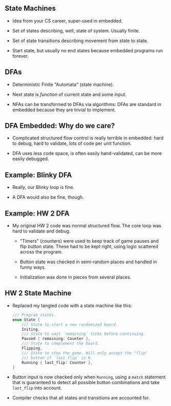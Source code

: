 ## State Machines

* Idea from your CS career, super-used in embedded.

* Set of states describing, well, state of system. Usually
  finite.

* Set of state transitions describing movement from state to
  state.
  
* Start state, but usually no end states because embedded
  programs run forever.

## DFAs

* Deterministic Finite "Automata" (state machine).

* Next state is *function* of current state and some input.

* NFAs can be transformed to DFAs via algorithms: DFAs are
  standard in embedded because they are trivial to
  implement.
  
  
## DFA Embedded: Why do we care?

* Complicated structured flow control is really terrible in embedded:
  hard to debug, hard to validate, lots of code per unit
  function.
  
* DFA uses less code space, is often easily hand-validated,
  can be more easily debugged.

## Example: Blinky DFA

* Really, our Blinky loop is fine.

* A DFA would also be fine, though.

## Example: HW 2 DFA

* My original HW 2 code was normal structured flow. The core
  loop was hard to validate and debug.
  
  * "Timers" (counters) were used to keep track of game
    pauses and flip button state. These had to be kept
    right, using logic scattered across the program.

  * Button state was checked in semi-random places and
    handled in funny ways.

  * Initialization was done in pieces from several places.

## HW 2 State Machine

* Replaced my tangled code with a state machine like this:

  ```rust
  /// Program states.
  enum State {
      /// State to start a new randomized board.
      Initing,
      /// State to wait `remaining` ticks before continuing.
      Paused { remaining: Counter },
      /// State to complement the board.
      Flipping,
      /// State to step the game. Will only accept the "flip"
      /// button if `last_flip` is 0.
      Running { last_flip: Counter },
  }
  ```

* Button input is now checked only when `Running`, using a
  `match` statement that is guaranteed to detect all
  possible button combinations and take `last_flip` into
  account.
  
* Compiler checks that all states and transitions are
  accounted for.
